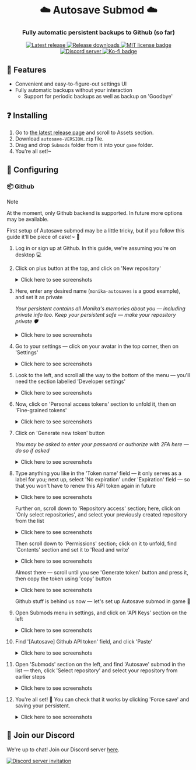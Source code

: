 <p align="center">
	<h1 align="center">☁️ Autosave Submod ☁️</h1>
	<h3 align="center">Fully automatic persistent backups to Github (so far)</h3>
</p>

<p align="center">
	<a href="https://github.com/friends-of-monika/mas-autosave/releases/latest">
		<img alt="Latest release" src="https://img.shields.io/github/v/release/friends-of-monika/mas-autosave">
	</a>
	<a href="https://github.com/friends-of-monika/mas-autosave/releases">
		<img alt="Release downloads" src="https://img.shields.io/github/downloads/friends-of-monika/mas-autosave/total">
	</a>
	<a href="https://github.com/friends-of-monika/mas-autosave/blob/main/LICENSE.txt">
		<img alt="MIT license badge" src="https://img.shields.io/github/license/friends-of-monika/mas-autosave">
	</a>
	<a href="https://mon.icu/discord">
		<img alt="Discord server" src="https://discordapp.com/api/guilds/1029849988953546802/widget.png?style=shield">
	</a>
	<a href="https://ko-fi.com/Y8Y15BC52">
		<img alt="Ko-fi badge" src="https://ko-fi.com/img/githubbutton_sm.svg" height="20">
	</a>
</p>

## 🌟 Features

* Convenient and easy-to-figure-out settings UI
* Fully automatic backups without your interaction
  - Support for periodic backups as well as backup on 'Goodbye'

<!-- If you want to show off screenshots, you can put them in 'doc/screenshots'
	and reference them here. This is basically an HTML table with two columns. -->
<!-- ## 🖼️ Screenshots

<details>
	<summary>Click here to see all screenshots...</summary>
	<table>
		<tr>
			<td><img src="doc/screenshots/Screenshot0.png" alt="GUI example"></td>
			<td><img src="doc/screenshots/Screenshot1.png" alt="Topics overview"></td>
		</tr>
		<tr>
			<td><img src="doc/screenshots/Screenshot2.png" alt="Speech saving"></td>
			<td><img src="doc/screenshots/Screenshot3.png" alt="Generating topic"></td>
		</tr>
	</table>
</details> -->

## ❓ Installing

1. Go to [the latest release page](https://github.com/friends-of-monika/mas-autosave)
   and scroll to Assets section.
2. Download `autosave-VERSION.zip` file.
3. Drag and drop `Submods` folder from it into your `game` folder.
4. You're all set!~

## 🔧 Configuring

### 📦 Github

> [!NOTE]
> At the moment, only Github backend is supported. In future more options may be available.

First setup of Autosave submod may be a little tricky, but if you follow this guide it'll be
piece of cake!~ 🍰

1. Log in or sign up at Github. In this guide, we're assuming you're on desktop 💻

2. Click on plus button at the top, and click on 'New repository'
   <details>
   <summary>Click here to see screenshots</summary>

   ![Screenshot 1](doc/ghsetup_repo_1.png)
   ![Screenshot 2](doc/ghsetup_repo_2.png)

   </details>

3. Here, enter any desired name (`monika-autosaves` is a good example), and set it as private

   *Your persistent contains all Monika's memories about you &mdash; including private info too.
   Keep your persistent safe &mdash; make your repository private 🛡️*

   <details>
   <summary>Click here to see screenshots</summary>

   ![Screenshot 1](doc/ghsetup_repo_3.png)

   </details>

4. Go to your settings &mdash; click on your avatar in the top corner, then on 'Settings'
   <details>
   <summary>Click here to see screenshots</summary>

   ![Screenshot 1](doc/ghsetup_token_1.png)
   ![Screenshot 2](doc/ghsetup_token_2.png)

   </details>

5. Look to the left, and scroll all the way to the bottom of the menu &mdash; you'll need
   the section labelled 'Developer settings'
   <details>
   <summary>Click here to see screenshots</summary>

   ![Screenshot 1](doc/ghsetup_token_3.png)

   </details>

6. Now, click on 'Personal access tokens' section to unfold it, then on 'Fine-grained tokens'
   <details>
   <summary>Click here to see screenshots</summary>

   ![Screenshot 1](doc/ghsetup_token_4.png)
   ![Screenshot 2](doc/ghsetup_token_5.png)

   </details>

7. Click on 'Generate new token' button

   *You may be asked to enter your password or authorize with 2FA here &mdash; do so if asked*

   <details>
   <summary>Click here to see screenshots</summary>

   ![Screenshot 1](doc/ghsetup_token_6.png)

   </details>

8. Type anything you like in the 'Token name' field &mdash; it only serves as a label for you;
   next up, select 'No expiration' under 'Expiration' field &mdash; so that you won't have to
   renew this API token again in future
   <details>
   <summary>Click here to see screenshots</summary>

   ![Screenshot 1](doc/ghsetup_token_7.png)

   </details>

   Further on, scroll down to 'Repository access' section; here, click on 'Only select repositories', and select your previously created repository from the list
   <details>
   <summary>Click here to see screenshots</summary>

   ![Screenshot 1](doc/ghsetup_token_8.png)
   ![Screenshot 2](doc/ghsetup_token_9.png)

   </details>

   Then scroll down to 'Permissions' section; click on it to unfold, find
   'Contents' section and set it to 'Read and write'
   <details>
   <summary>Click here to see screenshots</summary>

   ![Screenshot 1](doc/ghsetup_token_10.png)
   ![Screenshot 2](doc/ghsetup_token_11.png)
   ![Screenshot 3](doc/ghsetup_token_12.png)

   </details>

   Almost there &mdash; scroll until you see 'Generate token' button and press it, then copy the token using 'copy' button
   <details>
   <summary>Click here to see screenshots</summary>

   ![Screenshot 1](doc/ghsetup_token_13.png)
   ![Screenshot 2](doc/ghsetup_token_14.png)

   </details>

   Github stuff is behind us now &mdash; let's set up Autosave submod in game 🎉

9. Open Submods menu in settings, and click on 'API Keys' section on the left
   <details>
   <summary>Click here to see screenshots</summary>

   ![Screenshot 1](doc/ghsetup_mas_1.png)

   </details>

10. Find '\[Autosave\] Github API token' field, and click 'Paste'
    <details>
    <summary>Click here to see screenshots</summary>

    ![Screenshot 1](doc/ghsetup_mas_2.png)
    ![Screenshot 1](doc/ghsetup_mas_3.png)

    </details>

11. Open 'Submods' section on the left, and find 'Autosave' submod in the list &mdash; then, click 'Select repository' and select your repository from earlier steps
    <details>
    <summary>Click here to see screenshots</summary>

    ![Screenshot 1](doc/ghsetup_mas_4.png)
    ![Screenshot 2](doc/ghsetup_mas_5.png)

    </details>

12. You're all set! 🥳 You can check that it works by clicking 'Force save'
    and saving your persistent.
    <details>
    <summary>Click here to see screenshots</summary>

    ![Screenshot 1](doc/ghsetup_mas_6.png)
    ![Screenshot 2](doc/ghsetup_mas_7.png)

    </details>


## 💬 Join our Discord

We're up to chat! Join our Discord server [here](https://mon.icu/discord).

[![Discord server invitation](https://discordapp.com/api/guilds/1029849988953546802/widget.png?style=banner3)](https://mon.icu/discord)

